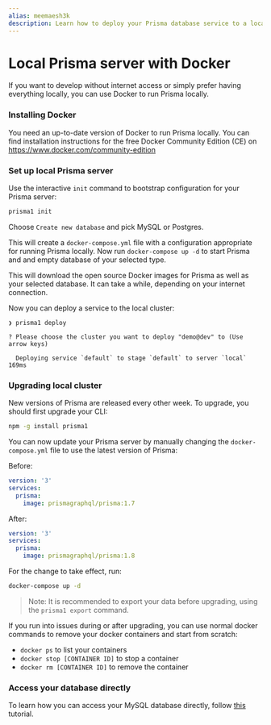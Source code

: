 ```yaml
---
alias: meemaesh3k
description: Learn how to deploy your Prisma database service to a local cluster.
---
```


# Local Prisma server with Docker

If you want to develop without internet access or simply prefer having everything locally, you can use Docker to run Prisma locally.

### Installing Docker

You need an up-to-date version of Docker to run Prisma locally. You can find installation instructions for the free Docker Community Edition (CE) on https://www.docker.com/community-edition

### Set up local Prisma server

Use the interactive `init` command to bootstrap configuration for your Prisma server:

```sh
prisma1 init
```

Choose `Create new database` and pick MySQL or Postgres.

This will create a `docker-compose.yml` file with a configuration appropriate for running Prisma locally. 
Now run `docker-compose up -d` to start Prisma and and empty database of your selected type.

This will download the open source Docker images for Prisma as well as your selected database. It can take a while, depending on your internet connection.

Now you can deploy a service to the local cluster:

```
❯ prisma1 deploy

? Please choose the cluster you want to deploy "demo@dev" to (Use arrow keys)

  Deploying service `default` to stage `default` to server `local` 169ms
```

### Upgrading local cluster

New versions of Prisma are released every other week. To upgrade, you should first upgrade your CLI:

```sh
npm -g install prisma1
```

You can now update your Prisma server by manually changing the `docker-compose.yml` file to use the latest version of Prisma:

Before:

```yml
version: '3'
services:
  prisma:
    image: prismagraphql/prisma:1.7
```

After:

```yml
version: '3'
services:
  prisma:
    image: prismagraphql/prisma:1.8
```

For the change to take effect, run:

```sh
docker-compose up -d
```

> Note: It is recommended to export your data before upgrading, using the `prisma1 export` command.

If you run into issues during or after upgrading, you can use normal docker commands to remove your docker containers and start from scratch:

- `docker ps` to list your containers
- `docker stop [CONTAINER ID]` to stop a container
- `docker rm [CONTAINER ID]` to remove the container

### Access your database directly

To learn how you can access your MySQL database directly, follow [this](!alias-eechaeth3l) tutorial.
